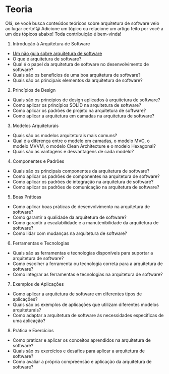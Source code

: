 # Teoria

Olá, se você busca conteúdos teóricos sobre arquitetura de software veio ao lugar certo!😀 Adicione um tópico ou relacione um artigo feito por você a um dos tópicos abaixo! Toda contribuição é bem-vinda!

1. Introdução à Arquitetura de Software
- [Um não guia sobre arquitetura de software](https://medium.com/@junior.marck00.byte/um-n%C3%A3o-guia-sobre-arquitetura-de-software-e30196898b59)
- O que é arquitetura de software?
- Qual é o papel da arquitetura de software no desenvolvimento de software?
- Quais são os benefícios de uma boa arquitetura de software?
- Quais são os principais elementos da arquitetura de software?

2. Princípios de Design

- Quais são os princípios de design aplicados à arquitetura de software?
- Como aplicar os princípios SOLID na arquitetura de software?
- Como aplicar os padrões de projeto na arquitetura de software?
- Como aplicar a arquitetura em camadas na arquitetura de software?

3. Modelos Arquiteturais

- Quais são os modelos arquiteturais mais comuns?
- Qual é a diferença entre o modelo em camadas, o modelo MVC, o modelo MVVM, o modelo Clean Architecture e o modelo Hexagonal?
- Quais são as vantagens e desvantagens de cada modelo?

4. Componentes e Padrões

- Quais são os principais componentes da arquitetura de software?
- Como aplicar os padrões de componentes na arquitetura de software?
- Como aplicar os padrões de integração na arquitetura de software?
- Como aplicar os padrões de comunicação na arquitetura de software?

5. Boas Práticas

- Como aplicar boas práticas de desenvolvimento na arquitetura de software?
- Como garantir a qualidade da arquitetura de software?
- Como garantir a escalabilidade e a manutenibilidade da arquitetura de software?
- Como lidar com mudanças na arquitetura de software?

6. Ferramentas e Tecnologias

- Quais são as ferramentas e tecnologias disponíveis para suportar a arquitetura de software?
- Como escolher a ferramenta ou tecnologia correta para a arquitetura de software?
- Como integrar as ferramentas e tecnologias na arquitetura de software?

7. Exemplos de Aplicações

- Como aplicar a arquitetura de software em diferentes tipos de aplicações?
- Quais são os exemplos de aplicações que utilizam diferentes modelos arquiteturais?
- Como adaptar a arquitetura de software às necessidades específicas de uma aplicação?

8. Prática e Exercícios

- Como praticar e aplicar os conceitos aprendidos na arquitetura de software?
- Quais são os exercícios e desafios para aplicar a arquitetura de software?
- Como avaliar a própria compreensão e aplicação da arquitetura de software?

